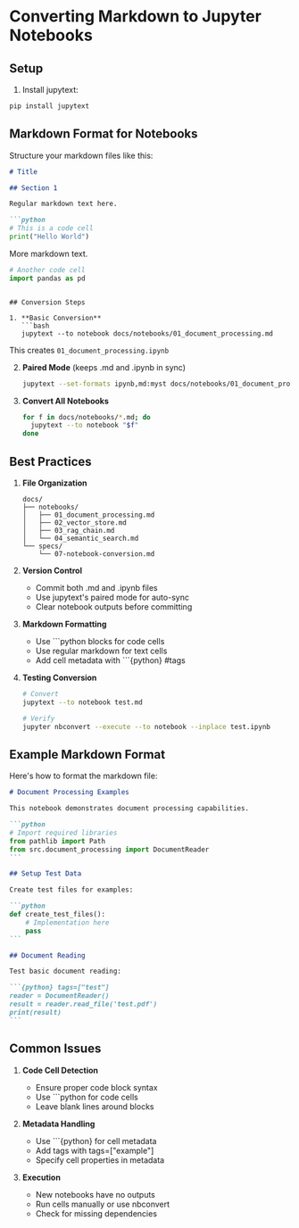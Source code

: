 # Converting Markdown to Jupyter Notebooks

## Setup

1. Install jupytext:
```bash
pip install jupytext
```

## Markdown Format for Notebooks

Structure your markdown files like this:
```markdown
# Title

## Section 1

Regular markdown text here.

```python
# This is a code cell
print("Hello World")
```

More markdown text.

```python
# Another code cell
import pandas as pd
```
```

## Conversion Steps

1. **Basic Conversion**
   ```bash
   jupytext --to notebook docs/notebooks/01_document_processing.md
   ```
   This creates `01_document_processing.ipynb`

2. **Paired Mode** (keeps .md and .ipynb in sync)
   ```bash
   jupytext --set-formats ipynb,md:myst docs/notebooks/01_document_processing.ipynb
   ```

3. **Convert All Notebooks**
   ```bash
   for f in docs/notebooks/*.md; do
     jupytext --to notebook "$f"
   done
   ```

## Best Practices

1. **File Organization**
   ```
   docs/
   ├── notebooks/
   │   ├── 01_document_processing.md
   │   ├── 02_vector_store.md
   │   ├── 03_rag_chain.md
   │   └── 04_semantic_search.md
   └── specs/
       └── 07-notebook-conversion.md
   ```

2. **Version Control**
   - Commit both .md and .ipynb files
   - Use jupytext's paired mode for auto-sync
   - Clear notebook outputs before committing

3. **Markdown Formatting**
   - Use ```python blocks for code cells
   - Use regular markdown for text cells
   - Add cell metadata with ```{python} #tags
   
4. **Testing Conversion**
   ```bash
   # Convert
   jupytext --to notebook test.md
   
   # Verify
   jupyter nbconvert --execute --to notebook --inplace test.ipynb
   ```

## Example Markdown Format

Here's how to format the markdown file:

````markdown
# Document Processing Examples

This notebook demonstrates document processing capabilities.

```python
# Import required libraries
from pathlib import Path
from src.document_processing import DocumentReader
```

## Setup Test Data

Create test files for examples:

```python
def create_test_files():
    # Implementation here
    pass
```

## Document Reading

Test basic document reading:

```{python} tags=["test"]
reader = DocumentReader()
result = reader.read_file('test.pdf')
print(result)
```
````

## Common Issues

1. **Code Cell Detection**
   - Ensure proper code block syntax
   - Use ```python for code cells
   - Leave blank lines around blocks

2. **Metadata Handling**
   - Use ```{python} for cell metadata
   - Add tags with tags=["example"]
   - Specify cell properties in metadata

3. **Execution**
   - New notebooks have no outputs
   - Run cells manually or use nbconvert
   - Check for missing dependencies
